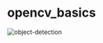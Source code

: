 # opencv_basics


![object-detection](https://user-images.githubusercontent.com/39379330/118325966-ed46b080-b50c-11eb-968a-fc1fce36aa71.gif)
